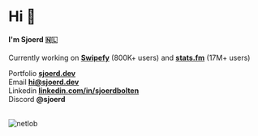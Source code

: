 <h1 align="left">Hi 👋</h1>
<h4 align="left">I'm Sjoerd 🇳🇱</h4>

Currently working on **[Swipefy](https://swipefy.app)** (800K+ users) and **[stats.fm](https://stats.fm)** (17M+ users)


Portfolio **[sjoerd.dev](https://sjoerd.dev/)**<br>
Email **[hi@sjoerd.dev](mailto:hi@sjoerd.dev)**<br>
Linkedin **[linkedin.com/in/sjoerdbolten](https://linkedin.com/in/sjoerdbolten)**<br>
Discord **@sjoerd**<br>
<br>
<p align="left"> <img src="https://komarev.com/ghpvc/?username=netlob" alt="netlob" /> </p>
